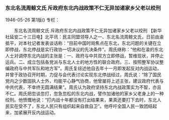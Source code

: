 ### 东北名流周鲸文氏  斥政府东北内战政策不仁无异加诸家乡父老以绞刑

1946-05-26
第1版()
专栏：

　　东北名流周鲸文氏
    斥政府东北内战政策不仁无异加诸家乡父老以绞刑
    【新华社延安二十三日电】北平讯：民主同盟领导人之一、东北名流周鲸文氏，日前由渝抵平，对本社记者发表谈话称：“目前中国时局焦点在东北，东北问题的关键在立即停战，东北停战是实行政协一切决议的先决条件”。周氏继称：“他和在渝的东北人士对调停东北内战的主张是：一、政府与中共双方立即停战，暂维现状，并停止运兵。二、成立包括各党派与东北人士的地方性的联合政府。三、按照整军协议整编政府与中共军队和地方军”。周氏复综述他自去年十一月即发起反对内战运动，并曾于政协召开时期，力促与会代表讨论实现东北停战经过，周氏说：“除了国民党内之少数固执人士外，均能平心静气协商，他曾屡将上述主张，建议政府代表与中共代表，不幸终无圆满结果”。周氏认为政府坚持东北内战政策实为不智，亦且不仁。周氏把忽谈忽打，忽急忽松的东北内战，譬作加诸他的家乡父老身上的一种绞刑。他愤慨地说：“打内战十年都没有打出结果来，果真还要打下去时，东北人民实在受不了，东北人民只有组织起来自救自卫”。他呼吁全国人民一致团结起来，加紧展开反内战运动。
